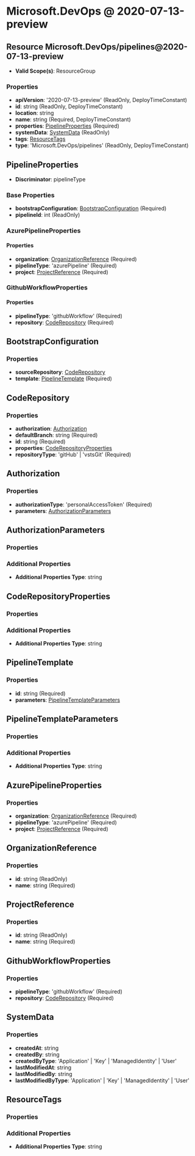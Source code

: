 # Microsoft.DevOps @ 2020-07-13-preview

## Resource Microsoft.DevOps/pipelines@2020-07-13-preview
* **Valid Scope(s)**: ResourceGroup
### Properties
* **apiVersion**: '2020-07-13-preview' (ReadOnly, DeployTimeConstant)
* **id**: string (ReadOnly, DeployTimeConstant)
* **location**: string
* **name**: string (Required, DeployTimeConstant)
* **properties**: [PipelineProperties](#pipelineproperties) (Required)
* **systemData**: [SystemData](#systemdata) (ReadOnly)
* **tags**: [ResourceTags](#resourcetags)
* **type**: 'Microsoft.DevOps/pipelines' (ReadOnly, DeployTimeConstant)

## PipelineProperties
* **Discriminator**: pipelineType

### Base Properties
* **bootstrapConfiguration**: [BootstrapConfiguration](#bootstrapconfiguration) (Required)
* **pipelineId**: int (ReadOnly)
### AzurePipelineProperties
#### Properties
* **organization**: [OrganizationReference](#organizationreference) (Required)
* **pipelineType**: 'azurePipeline' (Required)
* **project**: [ProjectReference](#projectreference) (Required)

### GithubWorkflowProperties
#### Properties
* **pipelineType**: 'githubWorkflow' (Required)
* **repository**: [CodeRepository](#coderepository) (Required)


## BootstrapConfiguration
### Properties
* **sourceRepository**: [CodeRepository](#coderepository)
* **template**: [PipelineTemplate](#pipelinetemplate) (Required)

## CodeRepository
### Properties
* **authorization**: [Authorization](#authorization)
* **defaultBranch**: string (Required)
* **id**: string (Required)
* **properties**: [CodeRepositoryProperties](#coderepositoryproperties)
* **repositoryType**: 'gitHub' | 'vstsGit' (Required)

## Authorization
### Properties
* **authorizationType**: 'personalAccessToken' (Required)
* **parameters**: [AuthorizationParameters](#authorizationparameters)

## AuthorizationParameters
### Properties
### Additional Properties
* **Additional Properties Type**: string

## CodeRepositoryProperties
### Properties
### Additional Properties
* **Additional Properties Type**: string

## PipelineTemplate
### Properties
* **id**: string (Required)
* **parameters**: [PipelineTemplateParameters](#pipelinetemplateparameters)

## PipelineTemplateParameters
### Properties
### Additional Properties
* **Additional Properties Type**: string

## AzurePipelineProperties
### Properties
* **organization**: [OrganizationReference](#organizationreference) (Required)
* **pipelineType**: 'azurePipeline' (Required)
* **project**: [ProjectReference](#projectreference) (Required)

## OrganizationReference
### Properties
* **id**: string (ReadOnly)
* **name**: string (Required)

## ProjectReference
### Properties
* **id**: string (ReadOnly)
* **name**: string (Required)

## GithubWorkflowProperties
### Properties
* **pipelineType**: 'githubWorkflow' (Required)
* **repository**: [CodeRepository](#coderepository) (Required)

## SystemData
### Properties
* **createdAt**: string
* **createdBy**: string
* **createdByType**: 'Application' | 'Key' | 'ManagedIdentity' | 'User'
* **lastModifiedAt**: string
* **lastModifiedBy**: string
* **lastModifiedByType**: 'Application' | 'Key' | 'ManagedIdentity' | 'User'

## ResourceTags
### Properties
### Additional Properties
* **Additional Properties Type**: string


